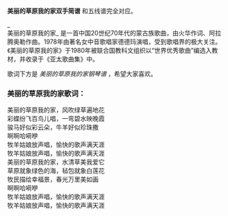 

**美丽的草原我的家双手简谱** 和五线谱完全对应。

_  
美丽的草原我的家_
是一首中国20世纪70年代的蒙古族歌曲，由火华作词、阿拉腾奥勒作曲。1978年由著名女中音歌唱家德德玛演唱，受到歌唱界的极大关注。《美丽的草原我的家》于1980年被联合国教科文组织以“世界优秀歌曲”编选入教材，并收录于《亚太歌曲集》中。

  
歌词下方是 _美丽的草原我的家钢琴谱_ ，希望大家喜欢。

### 美丽的草原我的家歌词：

美丽的草原我的家，风吹绿草遍地花  
彩蝶纷飞百鸟儿唱，一弯碧水映晚霞  
骏马好似彩云朵，牛羊好似珍珠撒  
啊啊哈嗬咿  
牧羊姑娘放声唱，愉快的歌声满天涯  
牧羊姑娘放声唱，愉快的歌声满天涯  
美丽的草原我的家，水清草美我爱它  
草原就象绿色的海，毡包就象白莲花  
牧民描绘幸福景，春光万里美如画  
啊啊哈嗬咿  
牧羊姑娘放声唱，愉快的歌声满天涯  
牧羊姑娘放声唱，愉快的歌声满天涯

